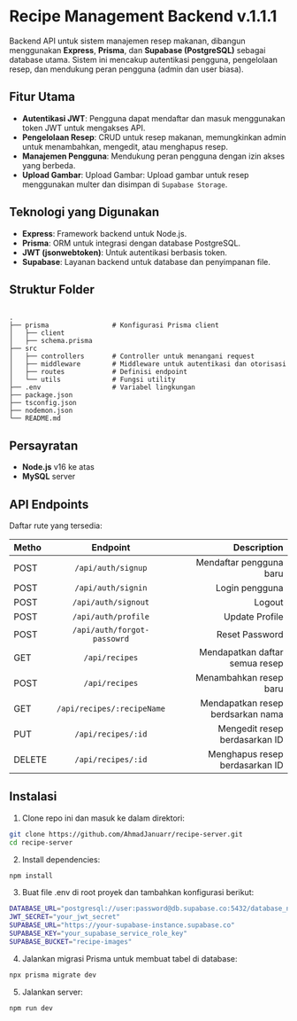 # Recipe Management Backend v.1.1.1

Backend API untuk sistem manajemen resep makanan, dibangun menggunakan **Express**, **Prisma**, dan **Supabase (PostgreSQL)** sebagai database utama. Sistem ini mencakup autentikasi pengguna, pengelolaan resep, dan mendukung peran pengguna (admin dan user biasa).

## Fitur Utama

- **Autentikasi JWT**: Pengguna dapat mendaftar dan masuk menggunakan token JWT untuk mengakses API.
- **Pengelolaan Resep**: CRUD untuk resep makanan, memungkinkan admin untuk menambahkan, mengedit, atau menghapus resep.
- **Manajemen Pengguna**: Mendukung peran pengguna dengan izin akses yang berbeda.
- **Upload Gambar**: Upload Gambar: Upload gambar untuk resep menggunakan multer dan disimpan di `Supabase Storage`.

## Teknologi yang Digunakan

- **Express**: Framework backend untuk Node.js.
- **Prisma**: ORM untuk integrasi dengan database PostgreSQL.
- **JWT (jsonwebtoken)**: Untuk autentikasi berbasis token.
- **Supabase**: Layanan backend untuk database dan penyimpanan file.

## Struktur Folder

```plaintext

.
├── prisma                # Konfigurasi Prisma client
│   ├── client
│   ├── schema.prisma
├── src
│   ├── controllers       # Controller untuk menangani request
│   ├── middleware        # Middleware untuk autentikasi dan otorisasi
│   ├── routes            # Definisi endpoint
│   └── utils             # Fungsi utility
├── .env                  # Variabel lingkungan
├── package.json
├── tsconfig.json
├── nodemon.json
└── README.md
```

## Persayratan

- **Node.js** v16 ke atas
- **MySQL** server

## API Endpoints

<p>Daftar rute yang tersedia: </p>

| Metho  |          Endpoint           |                    Description |
| :----- | :-------------------------: | -----------------------------: |
| POST   |     `/api/auth/signup`      |        Mendaftar pengguna baru |
| POST   |     `/api/auth/signin`      |                 Login pengguna |
| POST   |     `/api/auth/signout`     |                         Logout |
| POST   |     `/api/auth/profile`     |                 Update Profile |
| POST   | `/api/auth/forgot-passowrd` |                 Reset Password |
| GET    |       `/api/recipes`        | Mendapatkan daftar semua resep |
| POST   |       `/api/recipes`        |         Menambahkan resep baru |
| GET |     `/api/recipes/:recipeName`      | Mendapatkan resep berdsarkan nama|
| PUT    |     `/api/recipes/:id`      |  Mengedit resep berdasarkan ID |
| DELETE |     `/api/recipes/:id`      | Menghapus resep berdasarkan ID |

## Instalasi

1. Clone repo ini dan masuk ke dalam direktori:

```bash
git clone https://github.com/AhmadJanuarr/recipe-server.git
cd recipe-server
```

2. Install dependencies:

```bash
npm install
```

3. Buat file .env di root proyek dan tambahkan konfigurasi berikut:

```bash
DATABASE_URL="postgresql://user:password@db.supabase.co:5432/database_name"
JWT_SECRET="your_jwt_secret"
SUPABASE_URL="https://your-supabase-instance.supabase.co"
SUPABASE_KEY="your_supabase_service_role_key"
SUPABASE_BUCKET="recipe-images"
```

4. Jalankan migrasi Prisma untuk membuat tabel di database:

```bash
npx prisma migrate dev
```

5. Jalankan server:
```bash
npm run dev
```
